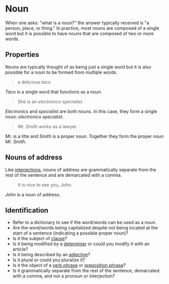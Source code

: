# Noun
<!-- +elementInfo -->
<!-- !noun -->
When one asks: "what is a noun?" the answer typically received is "a person, place, or thing." In practice, most nouns are composed of a single word but it is possible to have nouns that are composed of two or more words.
<!-- !noun -->

## Properties
<!-- +propertySummary -->
Nouns are typically thought of as being just a single word but it is also possible for a noun to be formed from multiple words.

<!-- *noun.single-word -->
> a delicious *taco*
<!-- .caption -->
*Taco* is a single word that functions as a noun.

<!-- *noun.two-word -->
> She is an *electronics specialist*.
<!-- .caption -->
*Electronics* and *specialist* are both nouns. In this case, they form a single noun: *electronics specialist*.

<!-- *noun.two-word_proper-noun -->
> *Mr. Smith* works as a lawyer.
<!-- .caption -->
*Mr.* is a title and *Smith* is a proper noun. Together they form the proper noun *Mr. Smith*.

## Nouns of address
Like [interjections](/element/interjection), nouns of address are grammatically separate from the rest of the sentence and are demarcated with a comma.

> It is nice to see you, *John*.
<!-- .caption -->
*John* is a noun of address.

## Identification
- Refer to a dictionary to see if the word/words can be used as a noun.
- Are the word/words being capitalized despite not being located at the start of a sentence (indicating a possible proper noun)?
- Is it the subject of [clause](/element/clause)?
- Is it being modified by a [determiner](/element/determiner) or could you modify it with an article?
- Is it being described by an [adjective](/element/adjective)?
- Is it plural or could you pluralize it?
- Is it the object of a [verb phrase](/element/verb-phrase) or [preposition phrase](/element/preposition-phrase)?
- Is it grammatically separate from the rest of the sentence, demarcated with a comma, and not a pronoun or interjection?